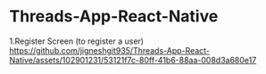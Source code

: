 # Threads-App-React-Native

1.Register Screen (to register a user)
https://github.com/jigneshgit935/Threads-App-React-Native/assets/102901231/53121f7c-80ff-41b6-88aa-008d3a680e17












